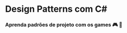 # Design Patterns com C# 
### Aprenda padrões de projeto com os games :video_game: :space_invader: 
